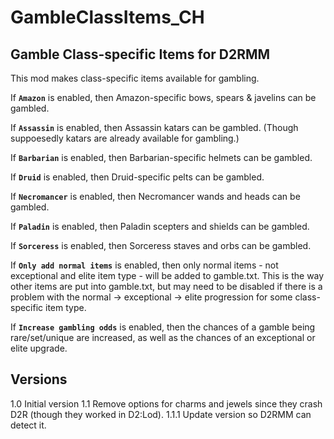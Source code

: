 # GambleClassItems_CH

## Gamble Class-specific Items for D2RMM

This mod makes class-specific items available for gambling.

If __`Amazon`__ is enabled, then Amazon-specific bows, spears & javelins can be gambled.

If __`Assassin`__ is enabled, then Assassin katars can be gambled.
(Though suppoesedly katars are already available for gambling.)

If __`Barbarian`__ is enabled, then Barbarian-specific helmets can be gambled.

If __`Druid`__ is enabled, then Druid-specific pelts can be gambled.

If __`Necromancer`__ is enabled, then Necromancer wands and heads can be gambled.

If __`Paladin`__ is enabled, then Paladin scepters and shields can be gambled.

If __`Sorceress`__ is enabled, then Sorceress staves and orbs can be gambled.

If __`Only add normal items`__ is enabled, then only normal items - not exceptional and elite item type - will be added to gamble.txt.
This is the way other items are put into gamble.txt, but may need to be disabled if there is a problem
with the normal -> exceptional -> elite progression for some class-specific item type.

If __`Increase gambling odds`__ is enabled, then the chances of a gamble being rare/set/unique are increased,
as well as the chances of an exceptional or elite upgrade.

## Versions

1.0 Initial version
1.1 Remove options for charms and jewels since they crash D2R (though they worked in D2:Lod).
1.1.1 Update version so D2RMM can detect it.

